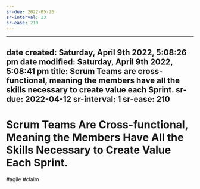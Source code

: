 ```yaml
---
sr-due: 2022-05-26
sr-interval: 23
sr-ease: 210
---
```


---
date created: Saturday, April 9th 2022, 5:08:26 pm
date modified: Saturday, April 9th 2022, 5:08:41 pm
title: Scrum Teams are cross-functional, meaning the members have all the skills necessary to create value each Sprint.
sr-due: 2022-04-12
sr-interval: 1
sr-ease: 210
---

# Scrum Teams Are Cross-functional, Meaning the Members Have All the Skills Necessary to Create Value Each Sprint.

#agile #claim
